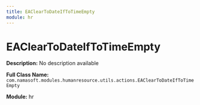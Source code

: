 ```yaml
---
title: EAClearToDateIfToTimeEmpty
module: hr
---
```


# EAClearToDateIfToTimeEmpty

**Description:** No description available

**Full Class Name:** `com.namasoft.modules.humanresource.utils.actions.EAClearToDateIfToTimeEmpty`

**Module:** hr

